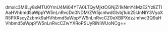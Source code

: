 dmxlc3M6Ly8xMTU0YmU4Mi04YTA0LTQyMjktOGNjZi1kNmY4MzE2YzliZTlAaHVhbmd5aWppYW5nLnRvcDo0NDM/ZW5jcnlwdGlvbj1ub25lJnNlY3VyaXR5PXRscyZzbmk9aHVhbmd5aWppYW5nLnRvcCZ0eXBlPXdzJmhvc3Q9aHVhbmd5aWppYW5nLnRvcCZwYXRoPSUyRiNIWUoNCg==
